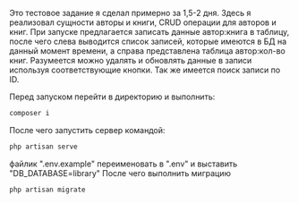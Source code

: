 Это тестовое задание я сделал примерно за 1,5-2 дня. Здесь я реализовал сущности авторы и книги, CRUD операции для авторов и книг. При запуске предлагается записать данные автор:книга в таблицу, после чего слева выводится список записей, которые имеются в БД на данный момент времени, а справа представлена таблица автор:кол-во книг.
Разумеется можно удалять и обновлять данные в записи используя соответствующие кнопки. Так же имеется поиск записи по ID.

Перед запуском перейти в директорию и выполнить:

```bash
composer i
```
После чего запустить сервер командой:
```bash
php artisan serve
```
файлик ".env.example" переименовать в ".env" и выставить "DB_DATABASE=library"
После чего выполнить миграцию
```bash
php artisan migrate
```
